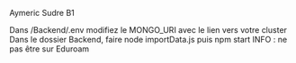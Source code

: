Aymeric Sudre B1

Dans /Backend/.env modifiez le MONGO_URI avec le lien vers votre cluster
Dans le dossier Backend, faire node importData.js puis npm start
INFO : ne pas être sur Eduroam
